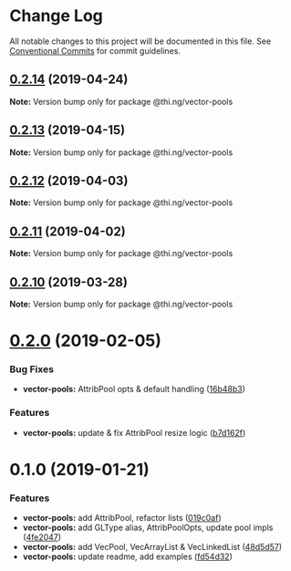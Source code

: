 # Change Log

All notable changes to this project will be documented in this file.
See [Conventional Commits](https://conventionalcommits.org) for commit guidelines.

## [0.2.14](https://github.com/thi-ng/umbrella/compare/@thi.ng/vector-pools@0.2.13...@thi.ng/vector-pools@0.2.14) (2019-04-24)

**Note:** Version bump only for package @thi.ng/vector-pools





## [0.2.13](https://github.com/thi-ng/umbrella/compare/@thi.ng/vector-pools@0.2.12...@thi.ng/vector-pools@0.2.13) (2019-04-15)

**Note:** Version bump only for package @thi.ng/vector-pools





## [0.2.12](https://github.com/thi-ng/umbrella/compare/@thi.ng/vector-pools@0.2.11...@thi.ng/vector-pools@0.2.12) (2019-04-03)

**Note:** Version bump only for package @thi.ng/vector-pools





## [0.2.11](https://github.com/thi-ng/umbrella/compare/@thi.ng/vector-pools@0.2.10...@thi.ng/vector-pools@0.2.11) (2019-04-02)

**Note:** Version bump only for package @thi.ng/vector-pools





## [0.2.10](https://github.com/thi-ng/umbrella/compare/@thi.ng/vector-pools@0.2.9...@thi.ng/vector-pools@0.2.10) (2019-03-28)

**Note:** Version bump only for package @thi.ng/vector-pools







# [0.2.0](https://github.com/thi-ng/umbrella/compare/@thi.ng/vector-pools@0.1.2...@thi.ng/vector-pools@0.2.0) (2019-02-05)


### Bug Fixes

* **vector-pools:** AttribPool opts & default handling ([16b48b3](https://github.com/thi-ng/umbrella/commit/16b48b3))


### Features

* **vector-pools:** update & fix AttribPool resize logic ([b7d162f](https://github.com/thi-ng/umbrella/commit/b7d162f))



# 0.1.0 (2019-01-21)


### Features

* **vector-pools:** add AttribPool, refactor lists ([019c0af](https://github.com/thi-ng/umbrella/commit/019c0af))
* **vector-pools:** add GLType alias, AttribPoolOpts, update pool impls ([4fe2047](https://github.com/thi-ng/umbrella/commit/4fe2047))
* **vector-pools:** add VecPool, VecArrayList & VecLinkedList ([48d5d57](https://github.com/thi-ng/umbrella/commit/48d5d57))
* **vector-pools:** update readme, add examples ([fd54d32](https://github.com/thi-ng/umbrella/commit/fd54d32))

